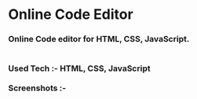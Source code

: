 # Online Code Editor
<h3> 
  Online Code editor for HTML, CSS, JavaScript.
  <br>
  <br>
  <br>
Used Tech :- HTML, CSS, JavaScript
  <br>
  <br>
Screenshots :-
</h3>
  <br>
  <br>
<p align="center">
  </p>
